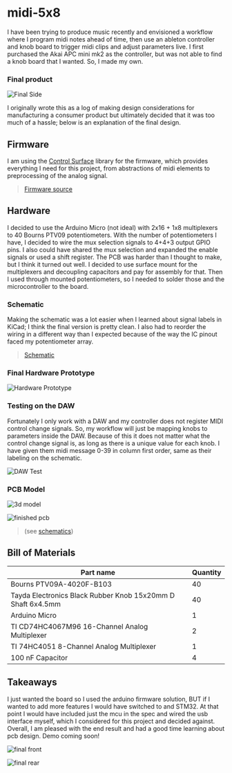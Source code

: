 # midi-5x8

I have been trying to produce music recently and envisioned a workflow 
where I program midi notes ahead of time, then use an ableton controller 
and knob board to trigger midi clips and adjust parameters live.  I first 
purchased the Akai APC mini mk2 as the controller, but was not able to 
find a knob board that I wanted.  So, I made my own.

### Final product

![Final Side](images/final_side.jpg)

I originally wrote this as a log of making design considerations for 
manufacturing a consumer product but ultimately decided that it was too 
much of a hassle; below is an explanation of the final design.

## Firmware

I am using the [Control Surface](https://github.com/tttapa/Control-Surface) 
library for the firmware, which provides everything I need for this project, 
from abstractions of midi elements to preprocessing of the analog signal.

> [Firmware source](src/firmware.ino)

## Hardware

I decided to use the Arduino Micro (not ideal) with 2x16 + 1x8 multiplexers 
to 40 Bourns PTV09 potentiometers.  With the number of potentiometers I have, 
I decided to wire the mux selection signals to 4+4+3 output GPIO pins.  I also 
could have shared the mux selection and expanded the enable signals or used a shift 
register.  The PCB was harder than I thought to make, but I think it turned out 
well.  I decided to use surface mount for the multiplexers and decoupling 
capacitors and pay for assembly for that.  Then I used through mounted potentiometers, 
so I needed to solder those and the microcontroller to the board.

### Schematic

Making the schematic was a lot easier when I learned about signal labels in KiCad; 
I think the final version is pretty clean.  I also had to reorder the wiring in a 
different way than I expected because of the way the IC pinout faced my potentiometer 
array.

> [Schematic](schematic/schematic.pdf)

### Final Hardware Prototype

![Hardware Prototype](images/hardware_prototype.jpg)

### Testing on the DAW

Fortunately I only work with a DAW and my controller does not register MIDI 
control change signals.  So, my workflow will just be mapping knobs to parameters 
inside the DAW.  Because of this it does not matter what the control change signal is, 
as long as there is a unique value for each knob.  I have given them midi message 0-39 in 
column first order, same as their labeling on the schematic.

![DAW Test](images/midi-test.png)

### PCB Model

![3d model](images/pcb-3d.png)

![finished pcb](images/pcb_front.jpg)

> (see [schematics](schematic))

## Bill of Materials

| Part name                                                     | Quantity  |
|---------------------------------------------------------------|-----------|
| Bourns PTV09A-4020F-B103                                      | 40        |
| Tayda Electronics Black Rubber Knob 15x20mm D Shaft 6x4.5mm   | 40        |
| Arduino Micro                                                 | 1         |
| TI CD74HC4067M96 16-Channel Analog Multiplexer                | 2         |
| TI 74HC4051 8-Channel Analog Multiplexer                      | 1         |
| 100 nF Capacitor                                              | 4         |

## Takeaways

I just wanted the board so I used the arduino firmware solution, BUT if I wanted 
to add more features I would have switched to and STM32.  At that point I would have 
included just the mcu in the spec and wired the usb interface myself, which I 
considered for this project and decided against.  Overall, I am pleased with the 
end result and had a good time learning about pcb design.  Demo coming soon!

![final front](images/final_front.jpg)

![final rear](images/final_rear.jpg)
